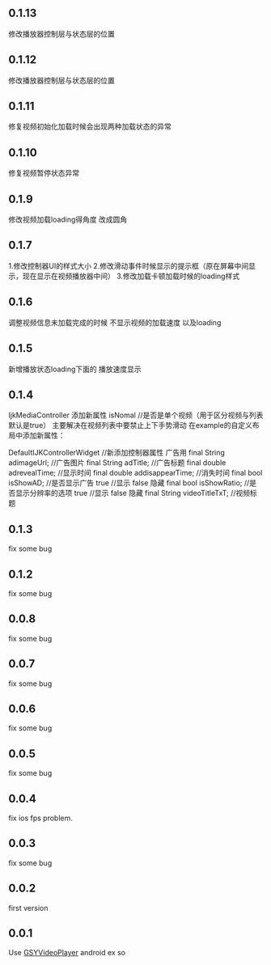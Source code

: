 ## 0.1.13
修改播放器控制层与状态层的位置
## 0.1.12
修改播放器控制层与状态层的位置
## 0.1.11
修复视频初始化加载时候会出现两种加载状态的异常
## 0.1.10
修复视频暂停状态异常
## 0.1.9
修改视频加载loading得角度 改成圆角
## 0.1.7
1.修改控制器UI的样式大小
2.修改滑动事件时候显示的提示框（原在屏幕中间显示，现在显示在视频播放器中间）
3.修改加载卡顿加载时候的loading样式
## 0.1.6
调整视频信息未加载完成的时候  不显示视频的加载速度 以及loading
## 0.1.5

新增播放状态loading下面的 播放速度显示
## 0.1.4

IjkMediaController  添加新属性  isNomal  //是否是单个视频（用于区分视频与列表默认是true）
主要解决在视频列表中要禁止上下手势滑动
在example的自定义布局中添加新属性：

DefaultIJKControllerWidget
 //新添加控制器属性   广告用
  final String adimageUrl; //广告图片
  final String adTitle; //广告标题
  final double adrevealTime; //显示时间
  final double addisappearTime; //消失时间
  final bool isShowAD; //是否显示广告  true  //显示  false 隐藏
  final bool isShowRatio; //是否显示分辨率的选项  true  //显示  false 隐藏
  final String videoTitleTxT; //视频标题 
## 0.1.3

fix some bug
## 0.1.2

fix some bug
## 0.0.8

fix some bug
## 0.0.7

fix some bug
## 0.0.6

fix some bug

## 0.0.5

fix some bug

## 0.0.4

fix ios fps problem.

## 0.0.3

fix some bug

## 0.0.2

first version

## 0.0.1

Use [GSYVideoPlayer](https://github.com/CarGuo/GSYVideoPlayer) android ex so
